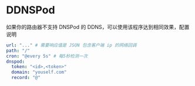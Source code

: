 # DDNSPod

如果你的路由器不支持 DNSPod 的 DDNS，可以使用该程序达到相同效果，配置说明

```yaml
url: "..." # 需要响应值是 JSON 包含客户端 ip 的网络回调
path: "/"
cron: "@every 5s" # 每5秒检测一次
dnspod:
  token: "<id>,<token>"
  domain: "youself.com"
  record: "@"
```